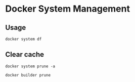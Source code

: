 # Docker System Management

## Usage

```shell
docker system df
```


## Clear cache

```shell
docker system prune -a
```

```shell
docker builder prune
```

